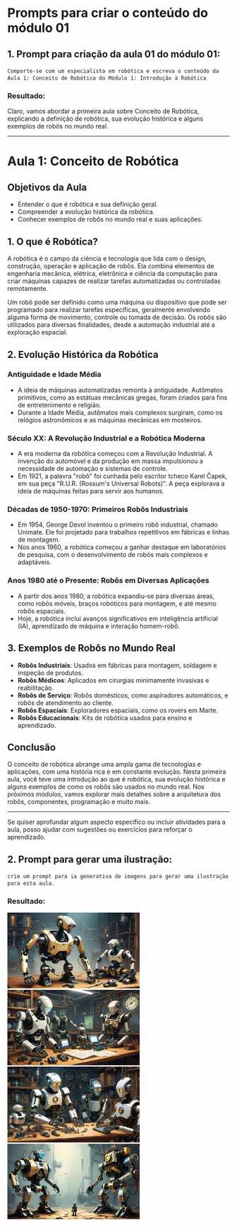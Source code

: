 # Prompts para criar o conteúdo do módulo 01
## 1. Prompt para criação da aula 01 do módulo 01:
```
Comporte-se com um especialista em robótica e escreva o conteúdo da Aula 1: Conceito de Robótica do Módulo 1: Introdução à Robótica
```
### Resultado:
Claro, vamos abordar a primeira aula sobre Conceito de Robótica, explicando a definição de robótica, sua evolução histórica e alguns exemplos de robôs no mundo real.

---

# Aula 1: Conceito de Robótica

## Objetivos da Aula
- Entender o que é robótica e sua definição geral.
- Compreender a evolução histórica da robótica.
- Conhecer exemplos de robôs no mundo real e suas aplicações.

## 1. O que é Robótica?
A robótica é o campo da ciência e tecnologia que lida com o design, construção, operação e aplicação de robôs. Ela combina elementos de engenharia mecânica, elétrica, eletrônica e ciência da computação para criar máquinas capazes de realizar tarefas automatizadas ou controladas remotamente.

Um robô pode ser definido como uma máquina ou dispositivo que pode ser programado para realizar tarefas específicas, geralmente envolvendo alguma forma de movimento, controle ou tomada de decisão. Os robôs são utilizados para diversas finalidades, desde a automação industrial até a exploração espacial.

## 2. Evolução Histórica da Robótica
### Antiguidade e Idade Média
- A ideia de máquinas automatizadas remonta à antiguidade. Autômatos primitivos, como as estátuas mecânicas gregas, foram criados para fins de entretenimento e religião.
- Durante a Idade Média, autômatos mais complexos surgiram, como os relógios astronômicos e as máquinas mecânicas em mosteiros.

### Século XX: A Revolução Industrial e a Robótica Moderna
- A era moderna da robótica começou com a Revolução Industrial. A invenção do automóvel e da produção em massa impulsionou a necessidade de automação e sistemas de controle.
- Em 1921, a palavra "robô" foi cunhada pelo escritor tcheco Karel Čapek, em sua peça "R.U.R. (Rossum's Universal Robots)". A peça explorava a ideia de máquinas feitas para servir aos humanos.

### Décadas de 1950-1970: Primeiros Robôs Industriais
- Em 1954, George Devol inventou o primeiro robô industrial, chamado Unimate. Ele foi projetado para trabalhos repetitivos em fábricas e linhas de montagem.
- Nos anos 1960, a robótica começou a ganhar destaque em laboratórios de pesquisa, com o desenvolvimento de robôs mais complexos e adaptáveis.

### Anos 1980 até o Presente: Robôs em Diversas Aplicações
- A partir dos anos 1980, a robótica expandiu-se para diversas áreas, como robôs móveis, braços robóticos para montagem, e até mesmo robôs espaciais.
- Hoje, a robótica inclui avanços significativos em inteligência artificial (IA), aprendizado de máquina e interação homem-robô.

## 3. Exemplos de Robôs no Mundo Real
- **Robôs Industriais**: Usados em fábricas para montagem, soldagem e inspeção de produtos.
- **Robôs Médicos**: Aplicados em cirurgias minimamente invasivas e reabilitação.
- **Robôs de Serviço**: Robôs domésticos, como aspiradores automáticos, e robôs de atendimento ao cliente.
- **Robôs Espaciais**: Exploradores espaciais, como os rovers em Marte.
- **Robôs Educacionais**: Kits de robótica usados para ensino e aprendizado.

## Conclusão
O conceito de robótica abrange uma ampla gama de tecnologias e aplicações, com uma história rica e em constante evolução. Nesta primeira aula, você teve uma introdução ao que é robótica, sua evolução histórica e alguns exemplos de como os robôs são usados no mundo real. Nos próximos módulos, vamos explorar mais detalhes sobre a arquitetura dos robôs, componentes, programação e muito mais.

---

Se quiser aprofundar algum aspecto específico ou incluir atividades para a aula, posso ajudar com sugestões ou exercícios para reforçar o aprendizado.

## 2. Prompt para gerar uma ilustração:
```
crie um prompt para ia generativa de imagens para gerar uma ilustração para esta aula.
```
### Resultado:
<img src=".././assets/fotor-ai-20240506125150.jpg" width="300px">
<img src=".././assets/fotor-ai-20240506151853.jpg" width="300px">
<img src=".././assets/fotor-ai-20240506151956.jpg" width="300px">
<img src=".././assets/fotor-ai-2024050615271.jpg" width="300px">
